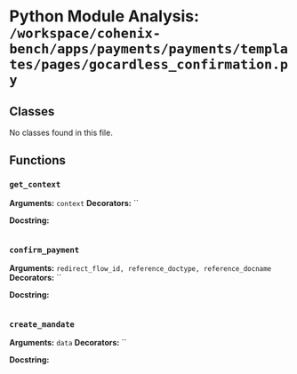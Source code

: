# Python Module Analysis: `/workspace/cohenix-bench/apps/payments/payments/templates/pages/gocardless_confirmation.py`

## Classes

No classes found in this file.


## Functions

### `get_context`
**Arguments:** `context`
**Decorators:** ``

**Docstring:**
```

```
### `confirm_payment`
**Arguments:** `redirect_flow_id, reference_doctype, reference_docname`
**Decorators:** ``

**Docstring:**
```

```
### `create_mandate`
**Arguments:** `data`
**Decorators:** ``

**Docstring:**
```

```

